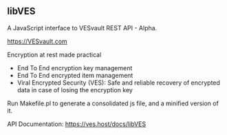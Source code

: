 ## libVES
A JavaScript interface to VESvault REST API - Alpha.

https://VESvault.com

Encryption at rest made practical

- End To End encryption key management
- End To End encrypted item management
- Viral Encrypted Security (VES): Safe and reliable recovery of encrypted data in case of losing the encryption key

Run Makefile.pl to generate a consolidated js file, and a minified version of it.

API Documentation:
https://ves.host/docs/libVES
